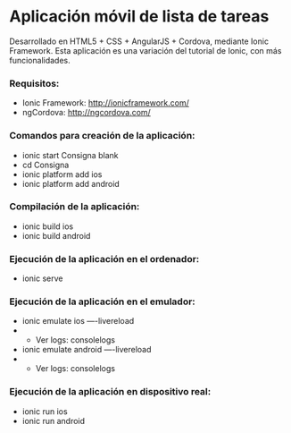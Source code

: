# Aplicación móvil de lista de tareas #

Desarrollado en HTML5 + CSS + AngularJS + Cordova, mediante Ionic Framework.
Esta aplicación es una variación del tutorial de Ionic, con más funcionalidades.

### Requisitos: ###
* Ionic Framework: http://ionicframework.com/
* ngCordova: http://ngcordova.com/

### Comandos para creación de la aplicación: ###
* ionic start Consigna blank
* cd Consigna
* ionic platform add ios
* ionic platform add android

### Compilación de la aplicación: ###
* ionic build ios
* ionic build android

### Ejecución de la aplicación en el ordenador: ###
* ionic serve

### Ejecución de la aplicación en el emulador: ###
* ionic emulate ios —-livereload
* * Ver logs: consolelogs
* ionic emulate android —-livereload
* * Ver logs: consolelogs

### Ejecución de la aplicación en dispositivo real: ###
* ionic run ios
* ionic run android
